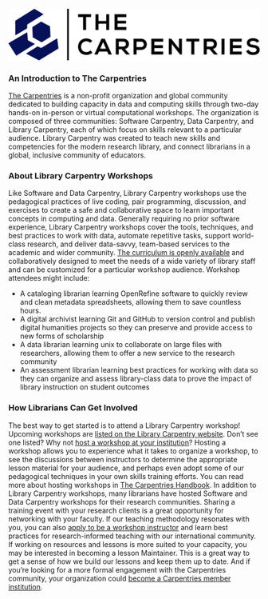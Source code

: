 ![Carpentries Logo](https://raw.githubusercontent.com/carpentries/logo/master/TheCarpentries.png "Carpentries Logo")

### An Introduction to The Carpentries

 [The Carpentries](https://carpentries.org/) is a non-profit organization and global community dedicated to building capacity in data and computing skills through two-day hands-on in-person or virtual computational workshops. The organization is composed of three communities: Software Carpentry, Data Carpentry, and Library Carpentry, each of which focus on skills relevant to a particular audience. Library Carpentry was created to teach new skills and competencies for the modern research library, and connect librarians in a global, inclusive community of educators.

### About Library Carpentry Workshops
Like Software and Data Carpentry, Library Carpentry workshops use the pedagogical practices of live coding, pair programming, discussion, and exercises to create a safe and collaborative space to learn important concepts in computing and data. Generally requiring no prior software experience, Library Carpentry workshops cover the tools, techniques, and best practices to work with data, automate repetitive tasks, support world-class research, and deliver data-savvy, team-based services to the academic and wider community.  [The curriculum is openly available](https://librarycarpentry.org/lessons/) and collaboratively designed to meet the needs of a wide variety of library staff and can be customized for a particular workshop audience. Workshop attendees might include:

*	A cataloging librarian learning OpenRefine software to quickly review and clean metadata spreadsheets, allowing them to save countless hours.
* A digital archivist learning Git and GitHub to version control and publish digital humanities projects so they can preserve and provide access to new forms of scholarship
* A data librarian learning unix to collaborate on large files with researchers, allowing them to offer a new service to the research community
* An assessment librarian learning best practices for working with data so they can organize and assess library-class data to prove the impact of library instruction on student outcomes

### How Librarians Can Get Involved

The best way to get started is to attend a Library Carpentry workshop! Upcoming workshops are [listed on the Library Carpentry website](https://librarycarpentry.org/upcoming_workshops/). Don’t see one listed? Why not [host a workshop at your institution](https://carpentries.org/workshops/)? Hosting a workshop allows you to experience what it takes to organize a workshop, to see the discussions between instructors to determine the appropriate lesson material for your audience, and perhaps even adopt some of our pedagogical techniques in your own skills training efforts. You can read more about hosting workshops in [The Carpentries Handbook](https://docs.carpentries.org/). In addition to Library Carpentry workshops, many librarians have hosted Software and Data Carpentry workshops for their research communities. Sharing a training event with your research clients is a great opportunity for networking with your faculty. If our teaching methodology resonates with you, you can also [apply to be a workshop instructor](https://amy.carpentries.org/forms/request_training/) and learn best practices for research-informed teaching with our international community. If working on resources and lessons is more suited to your capacity, you may be interested in becoming a lesson Maintainer. This is a great way to get a sense of how we build our lessons and keep them up to date. And if you’re looking for a more formal engagement with the Carpentries community, your organization could [become a Carpentries member institution](https://carpentries.org/membership/).
